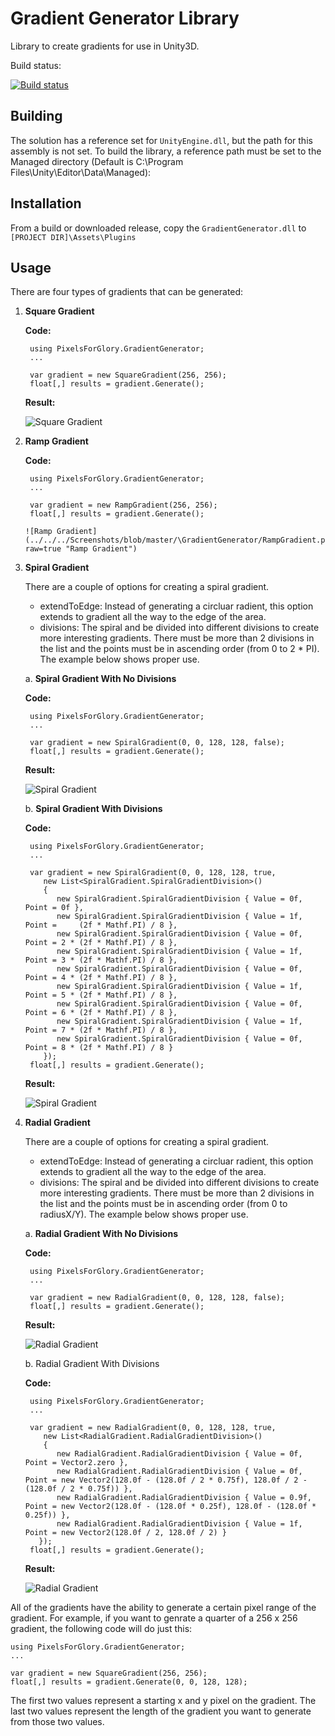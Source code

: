 # Gradient Generator Library
Library to create gradients for use in Unity3D.  

Build status:

[![Build status](https://ci.appveyor.com/api/projects/status/hmdj9iroob2erp1r/branch/master?svg=true)](https://ci.appveyor.com/project/LlamaBot/gradientgenerator/branch/master)

## Building
The solution has a reference set for `UnityEngine.dll`, but the path for this assembly is not set. To build the library, a reference path must be set to the Managed directory (Default is C:\Program Files\Unity\Editor\Data\Managed): 

## Installation
From a build or downloaded release, copy the `GradientGenerator.dll` to `[PROJECT DIR]\Assets\Plugins`

## Usage
There are four types of gradients that can be generated:

1. **Square Gradient**
   
   **Code:**
    
        using PixelsForGlory.GradientGenerator;
        ...
       
        var gradient = new SquareGradient(256, 256);
        float[,] results = gradient.Generate();
      
   **Result:**
      
      ![Square Gradient](../../../Screenshots/blob/master/\GradientGenerator/SquareGradient.png?raw=true "Square Gradient")

2. **Ramp Gradient**

   **Code:**
    
        using PixelsForGlory.GradientGenerator;
        ...
       
        var gradient = new RampGradient(256, 256);
        float[,] results = gradient.Generate();
       
       ![Ramp Gradient](../../../Screenshots/blob/master/\GradientGenerator/RampGradient.png?raw=true "Ramp Gradient")

3. **Spiral Gradient**
   
   There are a couple of options for creating a spiral gradient.  
   * extendToEdge: Instead of generating a circluar radient, this option extends to gradient all the way to the edge of the area.
   * divisions: The spiral and be divided into different divisions to create more interesting gradients.  There must be more than 2 divisions in the list and the points must be in ascending order (from 0 to 2 * PI).  The example below shows proper use.

   a. **Spiral Gradient With No Divisions**
  
   **Code:**
       
        using PixelsForGlory.GradientGenerator;
        ...
   
        var gradient = new SpiralGradient(0, 0, 128, 128, false);
        float[,] results = gradient.Generate();

   **Result:**
      
      ![Spiral Gradient](../../../Screenshots/blob/master/\GradientGenerator/SpiralGradientNoDivision.png?raw=true "Spiral Gradient")
      
   b. **Spiral Gradient With Divisions**
   
   **Code:**
       
        using PixelsForGlory.GradientGenerator;
        ...
   
        var gradient = new SpiralGradient(0, 0, 128, 128, true,
           new List<SpiralGradient.SpiralGradientDivision>()
           {
              new SpiralGradient.SpiralGradientDivision { Value = 0f, Point = 0f },
              new SpiralGradient.SpiralGradientDivision { Value = 1f, Point =     (2f * Mathf.PI) / 8 },
              new SpiralGradient.SpiralGradientDivision { Value = 0f, Point = 2 * (2f * Mathf.PI) / 8 },
              new SpiralGradient.SpiralGradientDivision { Value = 1f, Point = 3 * (2f * Mathf.PI) / 8 },
              new SpiralGradient.SpiralGradientDivision { Value = 0f, Point = 4 * (2f * Mathf.PI) / 8 },
              new SpiralGradient.SpiralGradientDivision { Value = 1f, Point = 5 * (2f * Mathf.PI) / 8 },
              new SpiralGradient.SpiralGradientDivision { Value = 0f, Point = 6 * (2f * Mathf.PI) / 8 },
              new SpiralGradient.SpiralGradientDivision { Value = 1f, Point = 7 * (2f * Mathf.PI) / 8 },
              new SpiralGradient.SpiralGradientDivision { Value = 0f, Point = 8 * (2f * Mathf.PI) / 8 }
           });
        float[,] results = gradient.Generate();

   **Result:**
      
      ![Spiral Gradient](../../../Screenshots/blob/master/\GradientGenerator/SpiralGradientDivision.png?raw=true "Spiral Gradient")
      
3. **Radial Gradient**
   
   There are a couple of options for creating a spiral gradient.  
   * extendToEdge: Instead of generating a circluar radient, this option extends to gradient all the way to the edge of the area.
   * divisions: The spiral and be divided into different divisions to create more interesting gradients.  There must be more than 2 divisions in the list and the points must be in ascending order (from 0 to radiusX/Y).  The example below shows proper use.

   a. **Radial Gradient With No Divisions**
  
   **Code:**
       
        using PixelsForGlory.GradientGenerator;
        ...
   
        var gradient = new RadialGradient(0, 0, 128, 128, false);
        float[,] results = gradient.Generate();

   **Result:**
      
      ![Radial Gradient](../../../Screenshots/blob/master/\GradientGenerator/RadialGradientNoDivision.png?raw=true "Radial Gradient")
      
   b. Radial Gradient With Divisions
   
   **Code:**
       
        using PixelsForGlory.GradientGenerator;
        ...
   
        var gradient = new RadialGradient(0, 0, 128, 128, true,
           new List<RadialGradient.RadialGradientDivision>()
           {
              new RadialGradient.RadialGradientDivision { Value = 0f, Point = Vector2.zero },
              new RadialGradient.RadialGradientDivision { Value = 0f, Point = new Vector2(128.0f - (128.0f / 2 * 0.75f), 128.0f / 2 - (128.0f / 2 * 0.75f)) },
              new RadialGradient.RadialGradientDivision { Value = 0.9f, Point = new Vector2(128.0f - (128.0f * 0.25f), 128.0f - (128.0f * 0.25f)) },
              new RadialGradient.RadialGradientDivision { Value = 1f, Point = new Vector2(128.0f / 2, 128.0f / 2) }
          });
        float[,] results = gradient.Generate();

   **Result:**
      
      ![Radial Gradient](../../../Screenshots/blob/master/\GradientGenerator/RadialGradientDivision.png?raw=true "Radial Gradient")
	  
All of the gradients have the ability to generate a certain pixel range of the gradient.  For example, if you want to genrate a quarter of a 256 x 256 gradient, the following code will do just this:

    using PixelsForGlory.GradientGenerator;
    ...
    
    var gradient = new SquareGradient(256, 256);
    float[,] results = gradient.Generate(0, 0, 128, 128);

The first two values represent a starting x and y pixel on the gradient.  The last two values represent the length of the gradient you want to generate from those two values.